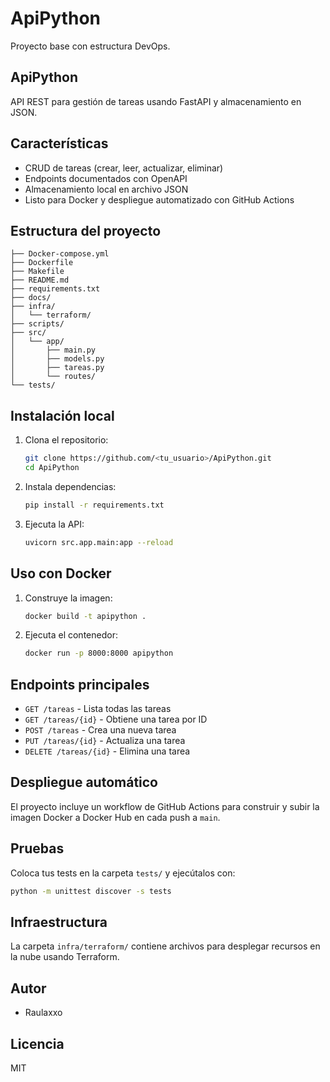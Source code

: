 # ApiPython

Proyecto base con estructura DevOps.
## ApiPython

API REST para gestión de tareas usando FastAPI y almacenamiento en JSON.

## Características
- CRUD de tareas (crear, leer, actualizar, eliminar)
- Endpoints documentados con OpenAPI
- Almacenamiento local en archivo JSON
- Listo para Docker y despliegue automatizado con GitHub Actions

## Estructura del proyecto
```
├── Docker-compose.yml
├── Dockerfile
├── Makefile
├── README.md
├── requirements.txt
├── docs/
├── infra/
│   └── terraform/
├── scripts/
├── src/
│   └── app/
│       ├── main.py
│       ├── models.py
│       ├── tareas.py
│       └── routes/
└── tests/
```

## Instalación local

1. Clona el repositorio:
   ```bash
   git clone https://github.com/<tu_usuario>/ApiPython.git
   cd ApiPython
   ```
2. Instala dependencias:
   ```bash
   pip install -r requirements.txt
   ```
3. Ejecuta la API:
   ```bash
   uvicorn src.app.main:app --reload
   ```

## Uso con Docker

1. Construye la imagen:
   ```bash
   docker build -t apipython .
   ```
2. Ejecuta el contenedor:
   ```bash
   docker run -p 8000:8000 apipython
   ```

## Endpoints principales
- `GET /tareas` - Lista todas las tareas
- `GET /tareas/{id}` - Obtiene una tarea por ID
- `POST /tareas` - Crea una nueva tarea
- `PUT /tareas/{id}` - Actualiza una tarea
- `DELETE /tareas/{id}` - Elimina una tarea

## Despliegue automático
El proyecto incluye un workflow de GitHub Actions para construir y subir la imagen Docker a Docker Hub en cada push a `main`.

## Pruebas
Coloca tus tests en la carpeta `tests/` y ejecútalos con:
```bash
python -m unittest discover -s tests
```

## Infraestructura
La carpeta `infra/terraform/` contiene archivos para desplegar recursos en la nube usando Terraform.

## Autor
- Raulaxxo

## Licencia
MIT
